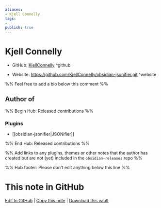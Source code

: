 ```yaml
---
aliases:
- Kjell Connelly
tags:
- 
publish: true
---
```


# Kjell Connelly

- GitHub: [KjellConnelly](https://github.com/KjellConnelly/) ^github
<!-- - Discord: `@` ^discord-->
- Website: <https://github.com/KjellConnelly/obsidian-jsonifier.git> ^website
<!-- - [[Publish sites|Publish site]]: ^publish-->

%% Feel free to add a bio below this comment %%


## Author of

%% Begin Hub: Released contributions %%
### Plugins
- [[obsidian-jsonifier|JSONifier]]

%% End Hub: Released contributions %%

%% Add links to any plugins, themes or other notes that the author has created but are not (yet) included in the `obsidian-releases` repo %%

<!--
### Unlisted plugins
-->

<!--
### Others

- 
-->

<!--
## Sponsor this author

- [[GitHub sponsors]]: [Sponsor @KjellConnelly on GitHub Sponsors](https://github.com/sponsors/KjellConnelly) ^github-sponsor
- [[Buy me a coffee]]: ^buy-me-a-coffee
- [[PayPal]]: ^paypal
- [[Patreon]]: ^patreon

-->

<!--
## Follow this author

- [[YouTube Channels|On YouTube]]: ^youtube
- Twitter: ^twitter
- ...
-->

%% Hub footer: Please don't edit anything below this line %%

# This note in GitHub

<span class="git-footer">[Edit In GitHub](https://github.dev/obsidian-community/obsidian-hub/blob/main/01%20-%20Community/People/KjellConnelly.md "git-hub-edit-note") | [Copy this note](https://raw.githubusercontent.com/obsidian-community/obsidian-hub/main/01%20-%20Community/People/KjellConnelly.md "git-hub-copy-note") | [Download this vault](https://github.com/obsidian-community/obsidian-hub/archive/refs/heads/main.zip "git-hub-download-vault") </span>
